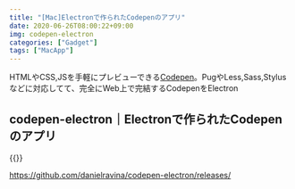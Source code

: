 ```yaml
---
title: "[Mac]Electronで作られたCodepenのアプリ"
date: 2020-06-26T08:00:22+09:00
img: codepen-electron
categories: ["Gadget"]
tags: ["MacApp"]
---
```


HTMLやCSS,JSを手軽にプレビューできる[Codepen](https://codepen.io)。PugやLess,Sass,Stylusなどに対応してて、完全にWeb上で完結するCodepenをElectron

## codepen-electron｜Electronで作られたCodepenのアプリ

{{<blogcard url="https://github.com/danielravina/codepen-electron/releases/">}}



https://github.com/danielravina/codepen-electron/releases/

